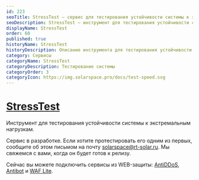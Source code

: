 ```yaml
---
id: 223
seoTitle: StressTest — сервис для тестирования устойчивости системы к экстремальным нагрузкам
seoDescription: StressTest — инструмент для тестирования устойчивости системы к экстремальным нагрузкам
displayName: StressTest
order: 60
published: true
historyName: StressTest
historyDescription: Описание инструмента для тестирования устойчивости системы к экстремальным нагрузкам
category: Сервисы
categoryName: StressTest
categoryDescription: Тестирование системы
categoryOrder: 3
categoryIcon: https://img.solarspace.pro/docs/test-speed.svg
---
```


# [StressTest](stress-test)

Инструмент для тестирования устойчивости системы к экстремальным нагрузкам.

Сервис в разработке. Если хотите протестировать его одним из первых, сообщите об этом письмом на почту solarspace@rt-solar.ru. Мы свяжемся с вами, когда он будет готов к релизу.  

Сейчас вы можете подключить сервисы из WEB-защиты: [AntiDDoS]([217]), [Antibot]([216]) и [WAF Lite]([234]).